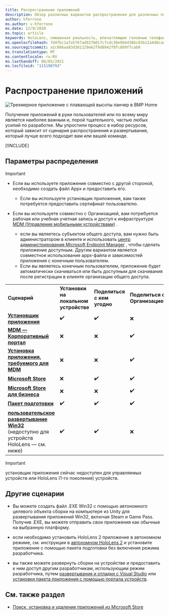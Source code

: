 ```yaml
---
title: Распространение приложений
description: Обзор различных вариантов распространения для различных поддерживаемых платформ и хранилищ публикаций.
author: hferrone
ms.author: v-hferrone
ms.date: 12/9/2020
ms.topic: article
keywords: HoloLens, смешанная реальность, впечатляющие головные телефоны, приложение, uwp, отправка, отправка, фильтры, метаданные, требования к системе, ключевые слова, wack, сертификация, пакет, appx, товары
ms.openlocfilehash: 7d4fbc1a7a5767ad8276017c7cdc38e9bb436bc83b12a4d8caeb9a8d84f1caca
ms.sourcegitcommit: a1c086aa83d381129e62f9d8942f0fc889ffcab0
ms.translationtype: MT
ms.contentlocale: ru-RU
ms.lasthandoff: 08/05/2021
ms.locfileid: "115198793"
---
```

# <a name="distributing-your-apps"></a>Распространение приложений

![Трехмерное приложение с плавающей высоты ланчер в ВМР Home](images/distribute-hero-image.png)

Получение приложений в руки пользователей или по всему миру является наиболее важным и, порой тщательного, частью любых усилий по разработке. Мы упростили процесс в набор ресурсов, который зависит от сценария распространения и развертывания, который лучше всего подходит вам или вашей команде.

[!INCLUDE[](includes/before-submission.md)]

## <a name="distribution-options"></a>Параметры распределения

> [!IMPORTANT]
> * Если вы используете приложение совместно с другой стороной, необходимо создать файл Appx и предоставить его. 
>     * Если вы используете установщик приложения, вам также потребуется предоставить сертификат пользователю.
> 
> * Если вы используете совместно с Организацией, вам потребуется рабочая или учебная учетная запись и доступ к инфраструктуре [MDM (Управление мобильными устройствами)](/hololens/hololens-enroll-mdm) .  
>    * если вы являетесь субъектом общего доступа, вам нужно быть администратором в клиенте и использовать [центр администрирования Microsoft Endpoint Manager](/mem/intune/apps/apps-deploy) , чтобы сделать приложение доступным. Другим вариантом является совместное использование appx-файла и зависимостей приложения с конечным пользователем.
>    * Если вы являетесь конечным пользователем, приложение будет автоматически скачиваться или быть доступным для скачивания после регистрации в клиенте организации общего доступа. 

<table>
<colgroup>
    <col width="33%" />
    <col width="22%" />
    <col width="22%" />
    <col width="22%" />
</colgroup>
<tr>
    <td><strong>Сценарий</strong></td>
    <td><strong>Установки на локальном устройстве</strong></td>
    <td><strong>Поделиться с кем угодно</strong></td>
    <td><strong>Поделиться с Организацией</strong></td>
</tr>
<tr>
    <td><a href="https://docs.microsoft.com/hololens/app-deploy-app-installer"><strong>Установщик приложения</strong></td>
    <td>✔️</td>
    <td>✔️</td>
    <td>❌</td>
</tr>
<tr>
    <td><a href="/hololens/app-deploy-app-installer"><strong>MDM — Корпоративный портал</strong></a></td>
    <td>❌</td>
    <td>❌</td>
    <td>✔️</td>
</tr>
<tr>
    <td><a href="/hololens/app-deploy-intune"><strong>Установка приложения, требуемого для MDM</strong></a></td>
    <td>❌</td>
    <td>❌</td>
    <td>✔️</td>
</tr>
<tr>
    <td><a href="submitting-an-app-to-the-microsoft-store.md"><strong>Microsoft Store</strong></a></td>
    <td>❌</td>
    <td>✔️</td>
    <td>✔️</td>
</tr>
<tr>
    <td><a href="/hololens/app-deploy-store-business"><strong>Microsoft Store для бизнеса</strong></a></td>
    <td>❌</td>
    <td>❌</td>
    <td>✔️</td>
</tr>
<tr>
    <td><a href="/hololens/app-deploy-provisioning-package"><strong>Пакет подготовки</strong></a></td>
    <td>✔️</td>
    <td>✔️</td>
    <td>✔️</td>
</tr>
<tr>
    <td><a href="#other-scenarios"><strong>пользовательское развертывание Win32</strong></a> (недоступно для устройств HoloLens — см. ниже)</td>
    <td>✔️</td>
    <td>✔️</td>
    <td>❌</td>
</tr>
</table>

> [!IMPORTANT]
> установщик приложения сейчас недоступен для управляемых устройств или HoloLens (1-го поколения) устройств.

## <a name="other-scenarios"></a>Другие сценарии

* Вы можете создать файл .EXE Win32 с помощью автономного целевого объекта сборки на компьютере из Unity для развертывания приложений Win32, включая Steam и Game Pass. Получив .EXE, вы можете отправить свои приложения как обычные на выбранную платформу. 

* если необходимо установить HoloLens 2 приложение в автономном режиме, см. инструкции в [автономном HoloLens 2](/hololens/hololens-common-scenarios-offline-secure) и установите приложение с помощью пакета подготовки без включения режима разработчика.

* вы также можете развернуть сборки на устройстве и предоставить к ним доступ другим разработчикам, использующим режим разработчика, путем [развертывания и отладки с Visual Studio](../develop/platform-capabilities-and-apis/using-visual-studio.md) или [установки пакета приложения с помощью портала устройств](../develop/platform-capabilities-and-apis/using-the-windows-device-portal.md#sideloading-applications).

## <a name="see-also"></a>См. также раздел
* [Поиск, установка и удаление приложений из Microsoft Store](/hololens/holographic-store-apps)